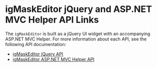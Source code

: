 ﻿<!--
|metadata|
{
    "fileName": "igmaskeditor-jquery-api",
    "controlName": "igEditors",
    "tags": ["API","Editing"]
}
|metadata|
-->

# igMaskEditor jQuery and ASP.NET MVC Helper API Links

The `igMaskEditor` is built as a jQuery UI widget with an accompanying ASP.NET MVC Helper. For more information about each API, see the following API documentation:

-   [igMaskEditor jQuery API](%%jQueryApiUrl%%/ui.igMaskEditor)
-   [igMaskEditor ASP.NET MVC Helper API](Infragistics.Web.Mvc~Infragistics.Web.Mvc.MaskEditorModel.html)

 

 


